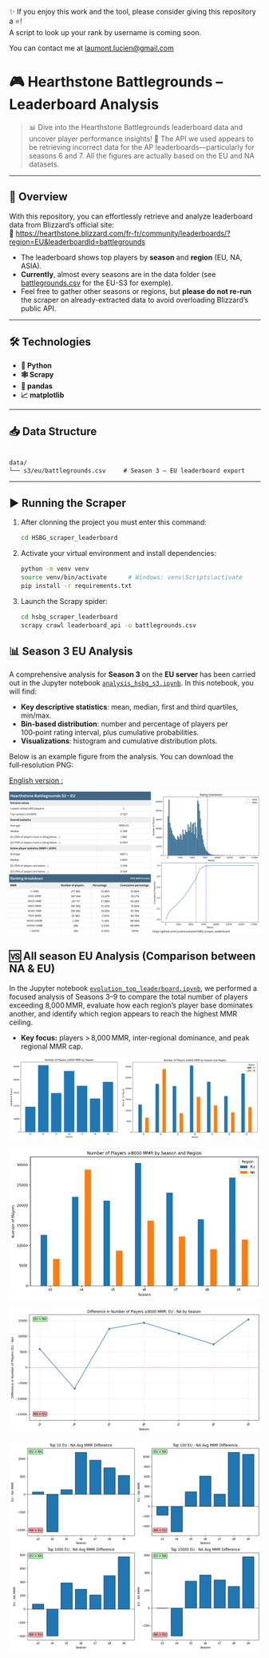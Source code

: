 ✨ If you enjoy this work and the tool, please consider giving this repository a ⭐!  
A script to look up your rank by username is coming soon.

You can contact me at laumont.lucien@gmail.com

# 🎮 Hearthstone Battlegrounds – Leaderboard Analysis

> 📊 Dive into the Hearthstone Battlegrounds leaderboard data and uncover player performance insights!
> 🚫 The API we used appears to be retrieving incorrect data for the AP leaderboards—particularly for seasons 6 and 7. All the figures are actually based on the EU and NA datasets.

---

## 🚀 Overview

With this repository, you can effortlessly retrieve and analyze leaderboard data from Blizzard’s official site:  
🔗 https://hearthstone.blizzard.com/fr-fr/community/leaderboards/?region=EU&leaderboardId=battlegrounds

- The leaderboard shows top players by **season** and **region** (EU, NA, ASIA).  
- **Currently**, almost every seasons are in the data folder (see [battlegrounds.csv](data/s3/eu/battlegrounds.csv) for the EU-S3 for exemple).  
- Feel free to gather other seasons or regions, but **please do not re-run** the scraper on already-extracted data to avoid overloading Blizzard’s public API.  

---

## 🛠️ Technologies

- **🐍 Python**  
- **🕸️ Scrapy**  
- **🐼 pandas**  
- **📈 matplotlib**

---

## 📥 Data Structure

```

data/
└── s3/eu/battlegrounds.csv     # Season 3 – EU leaderboard export

````

---

## ▶️ Running the Scraper

1. After clonning the project you must enter this command:  
   ```bash
   cd HSBG_scraper_leaderboard
    ```

2. Activate your virtual environment and install dependencies:

   ```bash
   python -m venv venv
   source venv/bin/activate      # Windows: venv\Scripts\activate
   pip install -r requirements.txt
   ```
3. Launch the Scrapy spider:

   ```bash
   cd hsbg_scraper_leaderboard
   scrapy crawl leaderboard_api -o battlegrounds.csv
   ```

## 📊 Season 3 EU Analysis

A comprehensive analysis for **Season 3** on the **EU server** has been carried out in the Jupyter notebook [`analysis_hsbg_s3.ipynb`](analysis_hsbg_s3.ipynb). In this notebook, you will find:

- **Key descriptive statistics**: mean, median, first and third quartiles, min/max.
- **Bin‑based distribution**: number and percentage of players per 100‑point rating interval, plus cumulative probabilities.
- **Visualizations**: histogram and cumulative distribution plots.

Below is an example figure from the analysis. You can download the full‑resolution PNG:

[English version :](figures/HSBG_s3_eu_analysis_EN.png)

![Rating Distribution & Cumulative EN](figures/HSBG_s3_eu_analysis_EN.png)

## 🆚 All season EU Analysis (Comparison between NA & EU)

In the Jupyter notebook [`evolution_top_leaderboard.ipynb`](evolution_top_leaderboard.ipynb), we performed a focused analysis of Seasons 3–9 to compare the total number of players exceeding 8,000 MMR, evaluate how each region’s player base dominates another, and identify which region appears to reach the highest MMR ceiling.

- **Key focus:** players > 8,000 MMR, inter‑regional dominance, and peak regional MMR cap.


![Number of Players Above 8,000 MMR](figures/number_of_players_above_8k_double_graph.png)

![Difference in Player Base Between EU & NA (Bar Chart)](figures/difference_players_number_NA_EU.png)

![Difference in Player Base Between EU & NA](figures/difference_NA_EU.png)

![Comparison of Top Leaderboard Player Counts Between EU & NA](figures/difference_top_leaderboard.png)